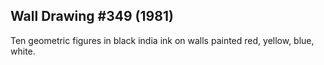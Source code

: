 ## Wall Drawing #349 (1981)

Ten geometric figures in black india ink on walls painted red, yellow, blue, white.
